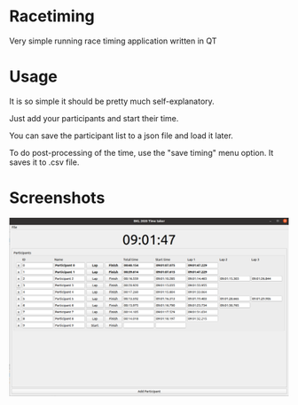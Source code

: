 # Racetiming
Very simple running race timing application written in QT

# Usage
It is so simple it should be pretty much self-explanatory.

Just add your participants and start their time.

You can save the participant list to a json file and load it later.

To do post-processing of the time, use the "save timing" menu option. It saves it to .csv file.

# Screenshots
![](./Doc/Racetiming.png)

